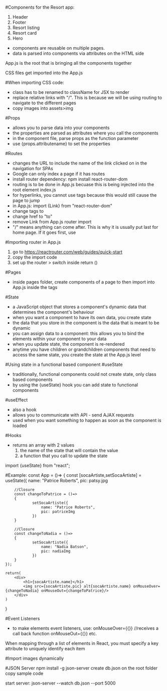 #Components for the Resort app:
1. Header
2. Footer
3. Resort listing
4. Resort card
5. Hero

- components are reusable on multiple pages.
- data is parsed into components via attributes on the HTML side

App.js is the root that is bringing all the components together

CSS files get imported into the App.js

#When importing CSS code:
- class has to be renamed to className for JSX to render
- replace relative links with "/". This is because we will be using routing to navigate to the different pages
- copy images into assets>img

#Props
- allows you to parse data into your components
- the properties are parsed as attributes where you call the components
- in the component file, parse props as the function parameter
- use {props.attributename} to set the properties

#Routes
- changes the URL to include the name of the link clicked on in the navigation for SPAs
- Google can only index a page if it has routes
- install router dependency: npm install react-router-dom
- routing is to be done in App.js becuase this is being injected into the root element index.js
- for hyperlinks, you cannot use <a> tags because this would still cause the page to jump
- in App.js: import {Link} from "react-router-dom"
- change <a> tags to <Link>
- change href to "to"
- remove Link from App.js router import
- "/" means anything can come after. This is why it is usually put last for home page. If it goes first, use <Route exact path="/">

#Importing router in App.js
1. go to https://reactrouter.com/web/guides/quick-start
2. copy the import code
3. set up the router > switch inside return ()

#Pages
- inside pages folder, create components of a page to then import into App.js inside the <Route/> tags

#State
- a JavaScript object that stores a component's dynamic data that determines the component's behaviour 
- when you want a component to have its own data, you create state
- the data that you store in the component is the data that is meant to be dynamic
- you can assign data to a component: this allows you to bind the elements within your component to your data
- when you update state, the component is re-rendered
- anytime you have children or grandchildren components that need to access the same state, you create the state at the App.js level

#Using state in a functional based component
#useState
- traditionally, functional components could not create state, only class based components
- by using the {useState} hook you can add state to functional components

#useEffect
- also a hook
- allows you to communicate with API - send AJAX requests
- used when you want something to happen as soon as the component is loaded

#Hooks
- returns an array with 2 values
    1. the name of the state that will contain the value
    2. a function that you call to update the state

import {useState} from "react";

#Example:
const App = ()=>
{
    const [socaArtiste,setSocaArtiste] = useState({
        name: "Patrice Roberts",
        pic: patsy.jpg

        //Closure
        const changeToPatrice = ()=>
        {
                setSocaArtiste({
                    name: "Patrice Roberts",
                    pic: patriceImg
                })
        }

        //Closure
        const changeToNadia = ()=>
        {
                setSocaArtiste({
                    name: "Nadia Batson",
                    pic: nadiaImg
                })
        }
    });

    return(
        <div>
            <h1>{socaArtiste.name}</h1>
            <img src={socaArtiste.pic} alt{socaArtiste.name} onMouseOver={changeToNadia} onMouseOut={changeToPatrice}/>
        </div>
    )
}


#Event Listeners
- to make elements event listeners, use:
    onMouseOver={{}} //receives a call back function
    onMouseOut={{}}
    etc.

When mapping through a list of elements in React, you must specify a key attribute to uniquely identify each item

#Import images dynamically

#JSON Server
npm install -g json-server
create db.json on the root folder
copy sample code 

start server: 
json-server --watch db.json --port 5000


